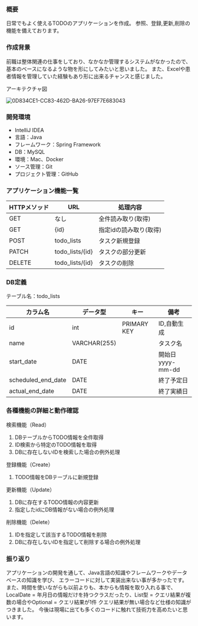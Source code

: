 ### 概要

日常でもよく使えるTODOのアプリケーションを作成。
参照、登録,更新,削除の機能を備えております。

### 作成背景

前職は整体関連の仕事をしており、なかなか管理するシステムがなかったので、
基本のベースになるような物を形にしてみたいと思いました。
また、Excelや患者情報を管理していた経験もあり形に出来るチャンスと感じました。

アーキテクチャ図

![0D834CE1-CC83-462D-BA26-97EF7E683043](https://github.com/simamumu89/Todo_API/assets/142807674/80896fa5-0bf1-488a-9b0d-3b5e52967563)

### 開発環境

* IntelliJ IDEA
* 言語：Java
* フレームワーク：Spring Framework
* DB：MySQL
* 環境：Mac、Docker
* ソース管理：Git
* プロジェクト管理：GitHub

### アプリケーション機能一覧

| HTTPメソッド | URL             | 処理内容          |
|----------|-----------------|---------------|
| GET      | なし              | 全件読み取り(取得)    |
| GET      | {id}            | 指定idの読み取り(取得) |
| POST     | todo_lists      | タスク新規登録       |
| PATCH    | todo_lists/{id} | タスクの部分更新      |
| DELETE   | todo_lists/{id} | タスクの削除        |

### DB定義

テーブル名：todo_lists

| カラム名               | データ型         | キー          | 備考             |
|--------------------|--------------|-------------|----------------|
| id                 | int          | PRIMARY KEY | ID,自動生成        |
| name               | VARCHAR(255) |             | タスク名           |
| start_date         | DATE         |             | 開始日 yyyy-mm-dd |
| scheduled_end_date | DATE         |             | 終了予定日          |
| actual_end_date    | DATE         |             | 終了実績日          |

### 各種機能の詳細と動作確認

検索機能（Read）

1. DBテーブルからTODO情報を全件取得
2. ID検索から特定のTODO情報を取得
3. DBに存在しないIDを検索した場合の例外処理

登録機能（Create）

1. TODO情報をDBテーブルに新規登録

更新機能（Update）

1. DBに存在するTODO情報の内容更新
2. 指定したidにDB情報がない場合の例外処理

削除機能（Delete）

1. IDを指定して該当するTODO情報を削除
2. DBに存在しないIDを指定して削除する場合の例外処理

### 振り返り

アプリケーションの開発を通して、Java言語の知識やフレームワークやデータベースの知識を学び、
エラーコードに対して実装出来ない事が多かったです。
また、時間を使いながらも以前よりも、本からも情報を取り入れる事で、
LocalDate = 年月日の情報だけを持つクラスだったり、List型 = クエリ結果が複数の場合やOptional = クエリ結果が1件
クエリ結果が無い場合など仕様の知識がつきました。
今後は現場に出ても多くのコードに触れて技術力を高めたいと思います。